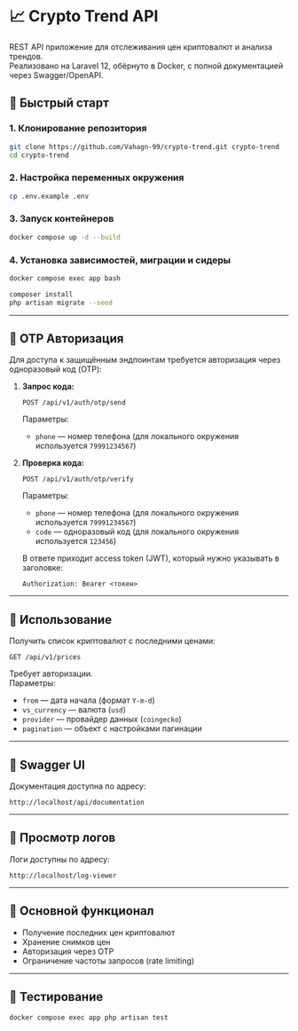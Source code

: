# 📈 Crypto Trend API

REST API приложение для отслеживания цен криптовалют и анализа трендов.  
Реализовано на Laravel 12, обёрнуто в Docker, с полной документацией через Swagger/OpenAPI.

## 🚀 Быстрый старт

### 1. Клонирование репозитория

```bash
git clone https://github.com/Vahagn-99/crypto-trend.git crypto-trend
cd crypto-trend
```

### 2. Настройка переменных окружения

```bash
cp .env.example .env
```

### 3. Запуск контейнеров

```bash
docker compose up -d --build
```

### 4. Установка зависимостей, миграции и сидеры

```bash
docker compose exec app bash

composer install
php artisan migrate --seed
```

---

## 🔐 OTP Авторизация

Для доступа к защищённым эндпоинтам требуется авторизация через одноразовый код (OTP):

1. **Запрос кода:**
   ```
   POST /api/v1/auth/otp/send
   ```
   Параметры:
    - `phone` — номер телефона (для локального окружения используется `79991234567`)

2. **Проверка кода:**
   ```
   POST /api/v1/auth/otp/verify
   ```
   Параметры:
    - `phone` — номер телефона (для локального окружения используется `79991234567`)
    - `code` — одноразовый код (для локального окружения используется `123456`)

   В ответе приходит access token (JWT), который нужно указывать в заголовке:
   ```
   Authorization: Bearer <токен>
   ```

---

## 📘 Использование

Получить список криптовалют с последними ценами:

```
GET /api/v1/prices
```

Требует авторизации.  
Параметры:
- `from` — дата начала (формат `Y-m-d`)
- `vs_currency` — валюта (`usd`)
- `provider` — провайдер данных (`coingecko`)
- `pagination` — объект с настройками пагинации

---

## 🧪 Swagger UI

Документация доступна по адресу:

```
http://localhost/api/documentation
```

---

## 📜 Просмотр логов

Логи доступны по адресу:

```
http://localhost/log-viewer
```

---

## 🧩 Основной функционал

- Получение последних цен криптовалют
- Хранение снимков цен
- Авторизация через OTP
- Ограничение частоты запросов (rate limiting)

---

## 🧪 Тестирование

```bash
docker compose exec app php artisan test
```